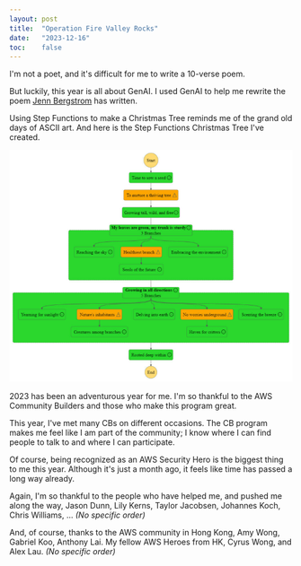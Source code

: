 ```yaml
---
layout: post
title:  "Operation Fire Valley Rocks"
date:   "2023-12-16"
toc:    false
---
```


I'm not a poet, and it's difficult for me to write a 10-verse poem.

But luckily, this year is all about GenAI. I used GenAI to help me rewrite the poem [Jenn Bergstrom](https://dev.to/jennworks40) has written.

Using Step Functions to make a Christmas Tree reminds me of the grand old days of ASCII art. And here is the Step Functions Christmas Tree I've created.


![My Step Functions Christmas Tree](/assets/images/c33cbb9d-0ea2-4a25-a2be-bb711bfa25e8.png)

2023 has been an adventurous year for me. I'm so thankful to the AWS Community Builders and those who make this program great.

This year, I've met many CBs on different occasions. The CB program makes me feel like I am part of the community; I know where I can find people to talk to and where I can participate.

Of course, being recognized as an AWS Security Hero is the biggest thing to me this year. Although it's just a month ago, it feels like time has passed a long way already.

Again, I'm so thankful to the people who have helped me, and pushed me along the way, Jason Dunn, Lily Kerns, Taylor Jacobsen, Johannes Koch, Chris Williams, ... _(No specific order)_

And, of course, thanks to the AWS community in Hong Kong, Amy Wong, Gabriel Koo, Anthony Lai. My fellow AWS Heroes from HK, Cyrus Wong, and Alex Lau. _(No specific order)_
